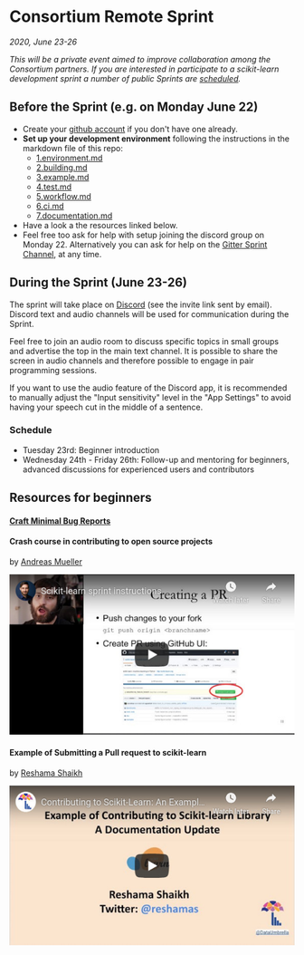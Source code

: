 # Consortium Remote Sprint

_2020, June 23-26_

_This will be a private event aimed to improve collaboration among the Consortium partners._
_If you are interested in participate to a scikit-learn development sprint a number of public Sprints are
[scheduled](https://github.com/scikit-learn/scikit-learn/wiki/Upcoming-events)._

## Before the Sprint (e.g. on Monday June 22)
- Create your [github account](https://github.com/join?ref_cta=Sign+up&ref_loc=header+logged+out&ref_page=%2F&source=header-home) 
if you don't have one already.
- **Set up your development environment** following the instructions in the markdown file of this repo:
  - [1.environment.md](1.environment.md)
  - [2.building.md](2.building.md)
  - [3.example.md](3.example.md)
  - [4.test.md](4.test.md)
  - [5.workflow.md](5.workflow.md)
  - [6.ci.md](6.ci.md)
  - [7.documentation.md](7.documentation.md)
- Have a look a the resources linked below.
- Feel free too ask for help with setup joining the discord group on Monday 22.
  Alternatively you can ask for help on the [Gitter Sprint Channel](https://gitter.im/scikit-learn/sprint), at any time.

## During the Sprint (June 23-26)

The sprint will take place on [Discord](https://discordapp.com/) (see the invite link sent by email).
Discord text and audio channels will be used for communication during the Sprint.

Feel free to join an audio room to discuss specific topics in small groups and advertise the top in the main text channel. It is possible to share the screen in audio channels and therefore possible to engage in pair programming sessions.

If you want to use the audio feature of the Discord app, it is recommended to manually adjust the "Input sensitivity" level in the "App Settings" to avoid having your speech cut in the middle of a sentence.

### Schedule
- Tuesday 23rd: Beginner introduction
- Wednesday 24th - Friday 26th: Follow-up and mentoring for beginners, advanced discussions for experienced users and
  contributors  

## Resources for beginners

#### [Craft Minimal Bug Reports](https://matthewrocklin.com/blog/work/2018/02/28/minimal-bug-reports)

#### Crash course in contributing to open source projects

by [Andreas Mueller](https://github.com/amueller)

[![Crash course in contributing to open source projects](images/amueller.jpg)](https://www.youtube.com/embed/5OL8XoMMOfA)

#### Example of Submitting a Pull request to scikit-learn

by [Reshama Shaikh](https://github.com/reshamas/)

[![Example of Submitting a Pull request to scikit-learn](images/reshamas.jpg)](https://www.youtube.com/embed/PU1WyDPGePI)
